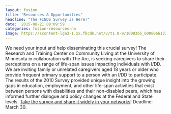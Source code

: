 ```yaml
---
layout: fusion
title: "Resources & Opportunities"
headline: "The FINDS Survey is Here!"
date:  2015-08-21 09:09:59
categories: fusion-resources-no
image: https://scontent-lga3-1.xx.fbcdn.net/v/t1.0-9/1098365_600806613297066_1740566113_n.png?oh=2ed610f9bb1057caea5dc280b9221768&oe=5904E77D
---
```

We need your input and help disseminating this crucial survey! The Research and Training Center on Community Living at the University of Minnesota in collaboration with The Arc, is seeking caregivers to share their perceptions on a range of life-span issues impacting individuals with I/DD. We are inviting family or unrelated caregivers aged 18 years or older who provide frequent primary support to a person with an I/DD to participate. The results of the 2010 Survey provided unique insight into the growing gaps in education, employment, and other life-span activities that exist between persons with disabilities and their non-disabled peers, which has informed further dialogue and policy changes at the Federal and State levels. <a href="http://thearc.org/FINDS">Take the survey and share it widely in your networks</a>! Deadline: March 30.